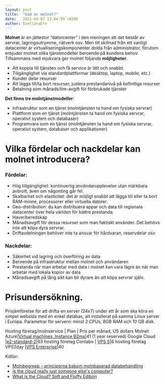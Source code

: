 ```yaml
---
layout: post
title:  "Vad är molnet?"
date:   2021-09-07 13:04:59 +0200
author: SvetlanaErn
---
```

**Molnet** är en jättestor ”datorcenter” i den meningen att det består av servrar, lagringsutrymme, nätverk osv. Men till skillnad från ett vanligt datacenter är virtualliseringskomponenter dolda från administrator, förutom erbjuder molnet olika tjänstmodeller beroende på kundens behov. Tillsammans med mjukvara ger molnet följande **möjligheter**:   
* Att koppla till tjänsten och få service är lätt och snabbt.
* Tillgänglighet via standardplattformar (desktop, laptop, mobile, etc.)
* Kunder delar resurser 
* Att lägga till/ta bort resurser, justera prestandanivå på befintliga resurser
* Betalning som månads/tim-avgift för förbrukade tjänster


**Det finns tre molntjänstmodeller**: 
* Infrastruktur som en tjänst (molntjänsten ta hand om fysiska servrar)
* Plattform som en tjänst (molntjänsten ta hand om fysiska servrar, operativt system och databaser)
* Programvara som en tjänst (molntjänsten ta hand om fysiska servrar, operativt system, databaser och applikationer)


# Vilka fördelar och nackdelar kan molnet introducera?
### Fördelar:
* Hög tillgänglighet: kontinuerlig användarupplevelse utan märkbara avbrott, även om någonting går fel. 
* Skalbarhet och elasticitet: det är möjligt snabbt att lägga till eller ta bort RAM-minne, processorer eller virtuella datorer.
* Geo-distribution: du kan distribuera appar och data till regionala datacenter över hela världen för bättre prestanda.
* Haveriberedskap
* Månadsavgift för dessa resurser som man faktiskt använder. Det behövs inte att köpa dyra servrar.
* Driftavdelningen behöver inte ta ansvar för hårdvaran, reservdelar osv


### Nackdelar:
* Säkerhet vid lagring och överföring av data
* Beroende på infrastruktur mellan molnet och användaren
* Prestanda när man arbetar med data i molnet kan vara lägre än när man arbetar med lokala kopior av data
* Månadsavgift på lång sikt kan bli dyrare än att köpa servrar själv. 


# Prisundersökning.
Prisjämförelse för att drifta en server (24x7) under ett år som ska köra en simpel websida med en enkel databas, alt installerat på samma Linux server i Europa. 
Parametrar för servern: minst 2 CPUs, 8GB RAM och 10 GB disk.


Hosting företag/molnservice | Plan | Pris per månad, US dollars
Molnet Azure|[Virtual machines, Instance B2ms](https://azure.microsoft.com/en-us/pricing/calculator/)|41 (1 year reserved)
Google Cloud |[e2-standard-2](https://cloud.google.com/products/calculator/#id=5f94141e-d3cb-4bda-ad64-173a52b240d8)|63
hosting företag Contabo | [VPS S](https://contabo.com/en/vps/vps-s-ssd/?image=ubuntu.267&qty=1&contract=1&storage-type=vps-s-200-gb-ssd)|6
hosting företag  VPS2day |[VPS Enterprise](https://www.vps2day.com/pricing/)|40


*Källor:*


* [Molnbegrepp – principerna bakom molnbaserad databehandling](https://docs.microsoft.com/sv-se/learn/modules/fundamental-azure-concepts/)
* [​Is the cloud really just someone else's computer?](https://www.techrepublic.com/article/is-the-cloud-really-just-someone-elses-computer/)
* [What is the Cloud? Soft and Fluffy Edition](https://www.youtube.com/watch?v=BO6jvQ88ICQ)


